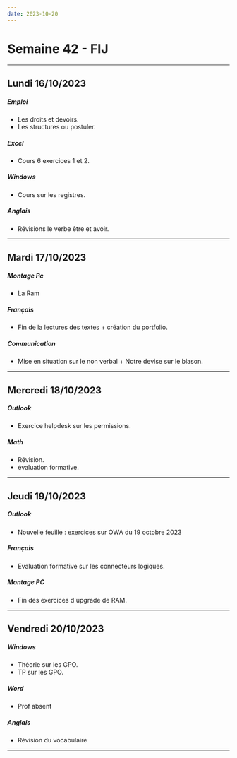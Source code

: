 ```yaml
---
date: 2023-10-20
---
```

# Semaine 42 - FIJ
---
## Lundi 16/10/2023
##### Emploi
- Les droits et devoirs.
- Les structures ou postuler.
##### Excel
- Cours 6 exercices 1 et 2.
##### Windows
- Cours sur les registres.
##### Anglais
- Révisions le verbe être et avoir.

---

## Mardi 17/10/2023
##### Montage Pc
- La Ram 
##### Français
- Fin de la lectures des textes + création du portfolio.
##### Communication
- Mise en situation sur le non verbal + Notre devise sur le blason.

---

## Mercredi 18/10/2023
##### Outlook
- Exercice helpdesk sur les permissions.
##### Math
- Révision.
- évaluation formative.

---

## Jeudi 19/10/2023
##### Outlook
- Nouvelle feuille : exercices sur OWA du 19 octobre 2023
##### Français
- Evaluation formative sur les connecteurs logiques.
##### Montage PC
- Fin des exercices d'upgrade de RAM.

---

## Vendredi 20/10/2023
##### Windows
- Théorie sur les GPO.
- TP sur les GPO.
##### Word 
- Prof absent
##### Anglais
- Révision du vocabulaire
---
